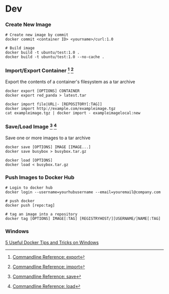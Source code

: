 # Dev

### Create New Image

```
# Create new image by commit
docker commit <container ID> <yourname>/curl:1.0

# Build image
docker build -t ubuntu/test:1.0 .
docker build -t ubuntu/test:1.0 --no-cache .
```

### Import/Export Container [^3] [^4]

Export the contents of a container's filesystem as a tar archive

```
docker export [OPTIONS] CONTAINER
docker export red_panda > latest.tar

docker import file|URL|- [REPOSITORY[:TAG]]
docker import http://example.com/exampleimage.tgz
cat exampleimage.tgz | docker import - exampleimagelocal:new
```

### Save/Load Image [^5] [^6]

Save one or more images to a tar archive

```
docker save [OPTIONS] IMAGE [IMAGE...]
docker save busybox > busybox.tar.gz

docker load [OPTIONS]
docker load < busybox.tar.gz
```

### Push Images to Docker Hub

```
# Login to docker hub
docker login --username=yourhubusername --email=youremail@company.com

# push docker
docker push [repo:tag]

# tag an image into a repository
docker tag [OPTIONS] IMAGE[:TAG] [REGISTRYHOST/][USERNAME/]NAME[:TAG]
```

### Windows

[5 Useful Docker Tips and Tricks on Windows](http://blog.pavelsklenar.com/5-useful-docker-tip-and-tricks-on-windows/)


[^3]: [Commandline Reference: export](https://docs.docker.com/engine/reference/commandline/export/)
[^4]: [Commandline Reference: import](https://docs.docker.com/engine/reference/commandline/import/)
[^5]: [Commandline Reference: save](https://docs.docker.com/engine/reference/commandline/save/)
[^6]: [Commandline Reference: load](https://docs.docker.com/engine/reference/commandline/load/)